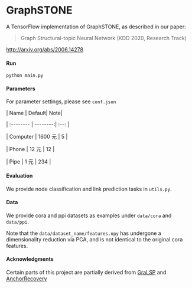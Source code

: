 # GraphSTONE
A TensorFlow implementation of GraphSTONE, as described in our paper: 

>  Graph Structural-topic Neural Network (KDD 2020, Research Track)

http://arxiv.org/abs/2006.14278

#### Run
`python main.py`

#### Parameters

For parameter settings, please see `conf.json`



| Name  |  Default| Note|

| :-------- | --------:| :--: |

| Computer | 1600 元 | 5 |

| Phone  | 12 元 | 12 |

| Pipe   |  1 元 | 234 |



#### Evaluation
We provide node classification and link prediction tasks in `utils.py`.

#### Data
We provide cora and ppi datasets as examples under `data/cora` and `data/ppi`. 

Note that the `data/dataset_name/features.npy` has undergone a dimensionality reduction via PCA, and is not identical to the original cora features.

#### Acknowledgments

Certain parts of this project are partially derived from [GraLSP](https://github.com/KL4805/GRALSP) and [AnchorRecovery](https://github.com/CatalinVoss/anchor-baggage/tree/master/anchor-word-recovery)

